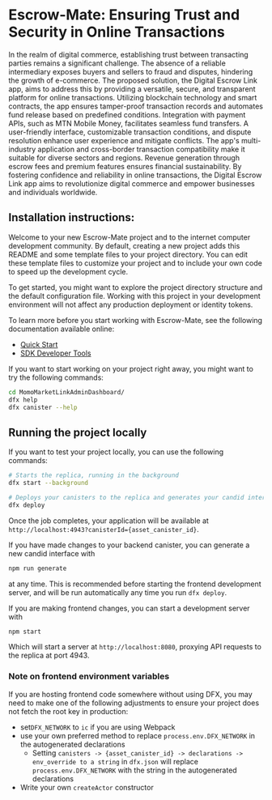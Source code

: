 # Escrow-Mate: Ensuring Trust and Security in Online Transactions

In the realm of digital commerce, establishing trust between transacting parties remains a significant challenge. The absence of a reliable intermediary exposes buyers and sellers to fraud and disputes, hindering the growth of e-commerce. The proposed solution, the Digital Escrow Link app, aims to address this by providing a versatile, secure, and transparent platform for online transactions.
Utilizing blockchain technology and smart contracts, the app ensures tamper-proof transaction records and automates fund release based on predefined conditions. Integration with payment APIs, such as MTN Mobile Money, facilitates seamless fund transfers. A user-friendly interface, customizable transaction conditions, and dispute resolution enhance user experience and mitigate conflicts.
The app's multi-industry application and cross-border transaction compatibility make it suitable for diverse sectors and regions. Revenue generation through escrow fees and premium features ensures financial sustainability. By fostering confidence and reliability in online transactions, the Digital Escrow Link app aims to revolutionize digital commerce and empower businesses and individuals worldwide.

## Installation instructions:

Welcome to your new Escrow-Mate project and to the internet computer development community. By default, creating a new project adds this README and some template files to your project directory. You can edit these template files to customize your project and to include your own code to speed up the development cycle.

To get started, you might want to explore the project directory structure and the default configuration file. Working with this project in your development environment will not affect any production deployment or identity tokens.

To learn more before you start working with Escrow-Mate, see the following documentation available online:

- [Quick Start](https://internetcomputer.org/docs/current/developer-docs/setup/deploy-locally)
- [SDK Developer Tools](https://internetcomputer.org/docs/current/developer-docs/setup/install)

If you want to start working on your project right away, you might want to try the following commands:

```bash
cd MomoMarketLinkAdminDashboard/
dfx help
dfx canister --help
```

## Running the project locally

If you want to test your project locally, you can use the following commands:

```bash
# Starts the replica, running in the background
dfx start --background

# Deploys your canisters to the replica and generates your candid interface
dfx deploy
```

Once the job completes, your application will be available at `http://localhost:4943?canisterId={asset_canister_id}`.

If you have made changes to your backend canister, you can generate a new candid interface with

```bash
npm run generate
```

at any time. This is recommended before starting the frontend development server, and will be run automatically any time you run `dfx deploy`.

If you are making frontend changes, you can start a development server with

```bash
npm start
```

Which will start a server at `http://localhost:8080`, proxying API requests to the replica at port 4943.

### Note on frontend environment variables

If you are hosting frontend code somewhere without using DFX, you may need to make one of the following adjustments to ensure your project does not fetch the root key in production:

- set`DFX_NETWORK` to `ic` if you are using Webpack
- use your own preferred method to replace `process.env.DFX_NETWORK` in the autogenerated declarations
  - Setting `canisters -> {asset_canister_id} -> declarations -> env_override to a string` in `dfx.json` will replace `process.env.DFX_NETWORK` with the string in the autogenerated declarations
- Write your own `createActor` constructor
